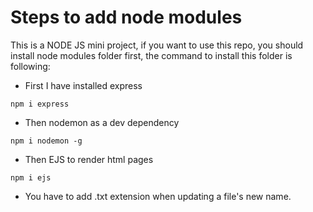 # Steps to add node modules 
This is a NODE JS mini project, if you want to use this repo, you should install node modules folder first, the command to install this folder is following:
- First I have installed express
```
npm i express
```
- Then nodemon as a dev dependency
```
npm i nodemon -g
```
- Then EJS to render html pages
```
npm i ejs
```
- You have to add .txt extension when updating a file's new name. 

